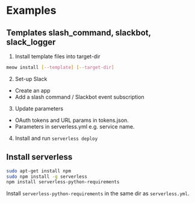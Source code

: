# Examples

## Templates slash_command, slackbot, slack_logger

1. Install template files into target-dir
  ```bash
  meow install [--template] [--target-dir]
  ```
2. Set-up Slack
  - Create an app
  - Add a slash command / Slackbot event subscription
3. Update parameters
  - OAuth tokens and URL params in tokens.json.
  - Parameters in serverless.yml e.g. service name.
4. Install and run `serverless deploy`

## Install serverless

```bash
sudo apt-get install npm
sudo npm install -g serverless
npm install serverless-python-requirements
```

Install `serverless-python-requirements` in the same dir as `serverless.yml`.
